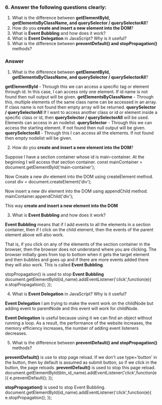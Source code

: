 ### 6. Answer the following questions clearly:

1. What is the difference between **getElementById, getElementsByClassName, and querySelector / querySelectorAll**?
2. How do you **create and insert a new element into the DOM**?
3. What is **Event Bubbling** and how does it work?
4. What is **Event Delegation** in JavaScript? Why is it useful?
5. What is the difference between **preventDefault() and stopPropagation()** methods?

### Answer

1. What is the difference between **getElementById, getElementsByClassName, and querySelector / querySelectorAll**?

**getElementById** - Through this we can access a specific tag or element through id. In this case, I can access only one element. If id name is not found then null output will be given.
**getElementsByClassName** - Through this, multiple elements of the same class name can be accessed in an array. If class name is not found then empty array will be returned.
**querySelector / querySelectorAll**
If I want to access another class or id or element inside a specific class or id, then **querySelector / querySelectorAll** will be used. Elements can access in an nodelist.
**querySelector** - Through this we can access the starting element. If not found then null output will be given.
**querySelectorAll** - Through this I can access all the elements. If not found then empty nodelist will be given.

2. How do you **create and insert a new element into the DOM**?

Suppose I have a section container whose id is main-container. At the beginning I will access that section container.
const mainContainer = document.getElementById('main-container');

Now Create a new div element into the DOM using createElement method.
const div = document.createElement('div');

Now insert a new div element into the DOM using appendChild method.
mainContainer.appendChild('div');

This way **create and insert a new element into the DOM**

3. What is **Event Bubbling** and how does it work?

**Event Bubbling** means that if I add events to all the elements in a section container, then if I click on the child element, then the events of the parent element above will also work.

That is, if you click on any of the elements of the section container in the browser, then the browser does not understand where you are clicking. The browser initially goes from top to bottom when it gets the target element and then bubbles and goes up and if there are more events added there they will also work. This is called **Event Bubbling**.

stopPropagation() is used to stop **Event Bubbling**
document.getElementById(id_name).addEventListener('click',function(e){
e.stopPropagation();
});

4. What is **Event Delegation** in JavaScript? Why is it useful?

**Event Delegation** I am trying to make the event work on the childNode but adding event to parentNode and this event will work for childNode.

**Event Delegation** is useful because using it we can find an object without running a loop. As a result, the performance of the website increases, the memory efficiency increases, the number of adding event listeners decreases.

5. What is the difference between **preventDefault() and stopPropagation()** methods?

**preventDefault()** is use to stop page reload.
If we don't use type='button' in the button, then by default is assumed as submit button, so if we click in the button, the page reloads. **preventDefault()** is used to stop this page reload.
document.getElementById(btn_id_name).addEventListener('click',function(e){
e.preventDefault();
});

**stopPropagation()** is used to stop Event Bubbling.
document.getElementById(id_name).addEventListener('click',function(e){
e.stopPropagation();
});
